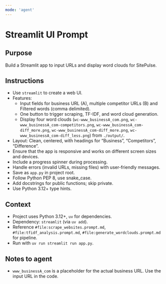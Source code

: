 ```yaml
---
mode: 'agent'
---
```

# Streamlit UI Prompt
## Purpose
Build a Streamlit app to input URLs and display word clouds for SitePulse.

## Instructions
- Use `streamlit` to create a web UI.
- Features:
  - Input fields for business URL (A), multiple competitor URLs (B) and Filtered words (comma delimited).
  - One button to trigger scraping, TF-IDF, and word cloud generation.
  - Display four word clouds (`wc-www_businessA_com.png`, `wc-www_businessA_com-competitors.png`, `wc-www_businessA_com-diff_more.png`, `wc-www_businessA_com-diff_more.png`, `wc-www_businessA_com-diff_less.png`) from `./output/`.
- Layout: Clean, centered, with headings for “Business”, “Competitors”, “Difference”.
- Ensure that the app is responsive and works on different screen sizes and devices.
- Include a progress spinner during processing.
- Handle errors (invalid URLs, missing files) with user-friendly messages.
- Save as `app.py` in project root.
- Follow Python PEP 8, use snake_case.
- Add docstrings for public functions; skip private.
- Use Python 3.12+ type hints.

## Context
- Project uses Python 3.12+, `uv` for dependencies.
- Dependency: `streamlit` (via `uv add`).
- Reference `#file:scrape_websites.prompt.md`, `#file:tfidf_analysis.prompt.md`, `#file:generate_wordclouds.prompt.md` for pipeline.
- Run with `uv run streamlit run app.py`.

## Notes to agent
- `www_businessA_com` is a placeholder for the actual business URL. Use the input URL in the code.
